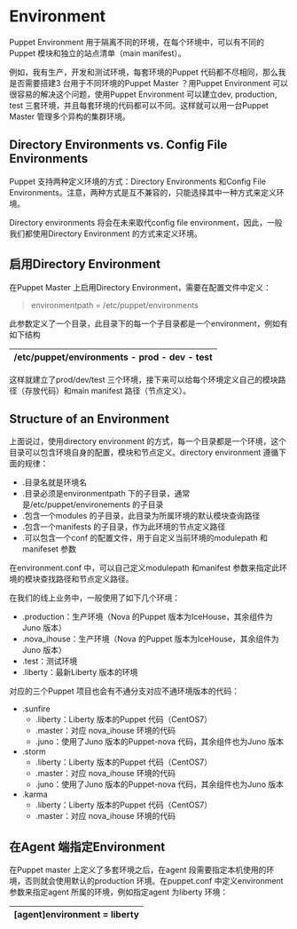 # Environment

Puppet Environment 用于隔离不同的环境，在每个环境中，可以有不同的Puppet 模块和独立的站点清单（main manifest）。

例如，我有生产，开发和测试环境，每套环境的Puppet 代码都不尽相同，那么我是否需要搭建3 台用于不同环境的Puppet Master ？用Puppet Environment 可以很容易的解决这个问题，使用Puppet Environment 可以建立dev, production, test 三套环境，并且每套环境的代码都可以不同。这样就可以用一台Puppet Master 管理多个异构的集群环境。

## Directory Environments vs. Config File Environments

Puppet 支持两种定义环境的方式：Directory Environments 和Config File Environments。注意，两种方式是互不兼容的，只能选择其中一种方式来定义环境。

Directory environments 将会在未来取代config file environment，因此，一般我们都使用Directory Environment 的方式来定义环境。

## 启用Directory Environment

在Puppet Master 上启用Directory Environment，需要在配置文件中定义：

> environmentpath = /etc/puppet/environments



此参数定义了一个目录，此目录下的每一个子目录都是一个environment，例如有如下结构

| /etc/puppet/environments  - prod  - dev  - test |
| --- |

这样就建立了prod/dev/test 三个环境，接下来可以给每个环境定义自己的模块路径（存放代码）和main manifest 路径（节点定义）。

## Structure of an Environment

上面说过，使用directory environment 的方式，每一个目录都是一个环境，这个目录可以包含环境自身的配置，模块和节点定义。directory environment 遵循下面的规律：

- .目录名就是环境名
- .目录必须是environmentpath 下的子目录，通常是/etc/puppet/environements 的子目录
- .包含一个modules 的子目录，此目录为所属环境的默认模块查询路径
- .包含一个manifests 的子目录，作为此环境的节点定义路径
- .可以包含一个conf 的配置文件，用于自定义当前环境的modulepath 和manifeset 参数

在environment.conf 中，可以自己定义modulepath 和manifest 参数来指定此环境的模块查找路径和节点定义路径。

在我们的线上业务中，一般使用了如下几个环境：

- .production：生产环境（Nova 的Puppet 版本为IceHouse，其余组件为Juno 版本）
- .nova\_ihouse：生产环境（Nova 的Puppet 版本为IceHouse，其余组件为Juno 版本）
- .test：测试环境
- .liberty：最新Liberty 版本的环境

对应的三个Puppet 项目也会有不通分支对应不通环境版本的代码：

- .sunfire
  - .liberty：Liberty 版本的Puppet 代码（CentOS7）
  - .master：对应 nova\_ihouse 环境的代码
  - .juno：使用了Juno 版本的Puppet-nova 代码，其余组件也为Juno 版本
- .storm
  - .liberty：Liberty 版本的Puppet 代码（CentOS7）
  - .master：对应 nova\_ihouse 环境的代码
  - .juno：使用了Juno 版本的Puppet-nova 代码，其余组件也为Juno 版本
- .karma
  - .liberty：Liberty 版本的Puppet 代码（CentOS7）
  - .master：对应 nova\_ihouse 环境的代码

## 在Agent 端指定Environment

在Puppet master 上定义了多套环境之后，在agent 段需要指定本机使用的环境，否则就会使用默认的production 环境。在puppet.conf 中定义environment 参数来指定agent 所属的环境，例如指定agent 为liberty 环境：

| [agent]environment = liberty |
| --- |
